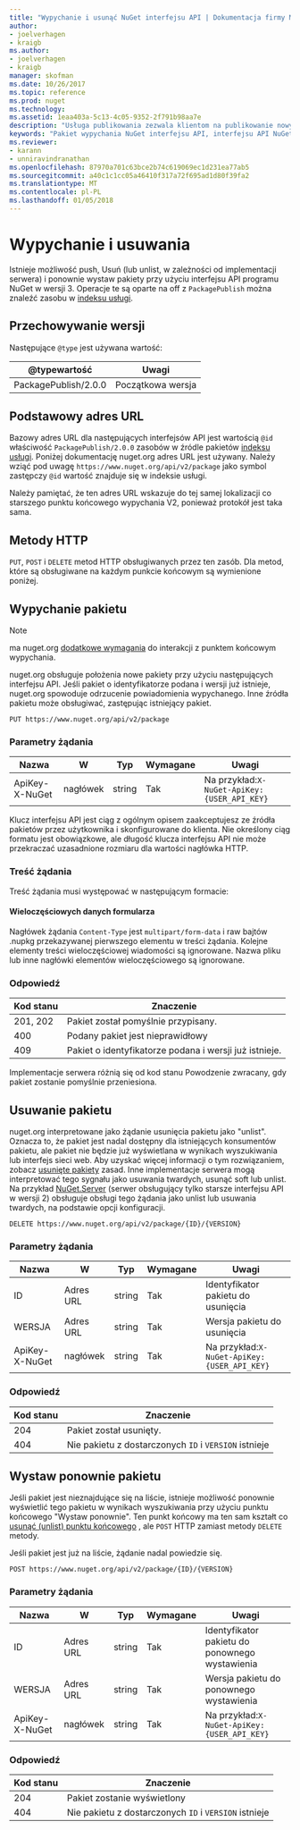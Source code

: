 ```yaml
---
title: "Wypychanie i usunąć NuGet interfejsu API | Dokumentacja firmy Microsoft"
author:
- joelverhagen
- kraigb
ms.author:
- joelverhagen
- kraigb
manager: skofman
ms.date: 10/26/2017
ms.topic: reference
ms.prod: nuget
ms.technology: 
ms.assetid: 1eaa403a-5c13-4c05-9352-2f791b98aa7e
description: "Usługa publikowania zezwala klientom na publikowanie nowych pakietów i unlist lub usunąć istniejące pakiety."
keywords: "Pakiet wypychania NuGet interfejsu API, interfejsu API NuGet usunąć pakiet, interfejsu API NuGet unlist pakietu NuGet API przekazywania pakietu, NuGet interfejsu API tworzenia pakietu"
ms.reviewer:
- karann
- unniravindranathan
ms.openlocfilehash: 87970a701c63bce2b74c619069ec1d231ea77ab5
ms.sourcegitcommit: a40c1c1cc05a46410f317a72f695ad1d80f39fa2
ms.translationtype: MT
ms.contentlocale: pl-PL
ms.lasthandoff: 01/05/2018
---
```

# <a name="push-and-delete"></a>Wypychanie i usuwania

Istnieje możliwość push, Usuń (lub unlist, w zależności od implementacji serwera) i ponownie wystaw pakiety przy użyciu interfejsu API programu NuGet w wersji 3. Operacje te są oparte na off z `PackagePublish` można znaleźć zasobu w [indeksu usługi](service-index.md).

## <a name="versioning"></a>Przechowywanie wersji

Następujące `@type` jest używana wartość:

@typewartość          | Uwagi
-------------------- | -----
PackagePublish/2.0.0 | Początkowa wersja

## <a name="base-url"></a>Podstawowy adres URL

Bazowy adres URL dla następujących interfejsów API jest wartością `@id` właściwość `PackagePublish/2.0.0` zasobów w źródle pakietów [indeksu usługi](service-index.md). Poniżej dokumentację nuget.org adres URL jest używany. Należy wziąć pod uwagę `https://www.nuget.org/api/v2/package` jako symbol zastępczy `@id` wartość znajduje się w indeksie usługi.

Należy pamiętać, że ten adres URL wskazuje do tej samej lokalizacji co starszego punktu końcowego wypychania V2, ponieważ protokół jest taka sama.

## <a name="http-methods"></a>Metody HTTP

`PUT`, `POST` i `DELETE` metod HTTP obsługiwanych przez ten zasób. Dla metod, które są obsługiwane na każdym punkcie końcowym są wymienione poniżej.

## <a name="push-a-package"></a>Wypychanie pakietu

> [!Note]
> ma nuget.org [dodatkowe wymagania](NuGet-Protocols.md) do interakcji z punktem końcowym wypychania.

nuget.org obsługuje położenia nowe pakiety przy użyciu następujących interfejsu API. Jeśli pakiet o identyfikatorze podana i wersji już istnieje, nuget.org spowoduje odrzucenie powiadomienia wypychanego. Inne źródła pakietu może obsługiwać, zastępując istniejący pakiet.

```
PUT https://www.nuget.org/api/v2/package
```

### <a name="request-parameters"></a>Parametry żądania

Nazwa           | W     | Typ   | Wymagane | Uwagi
-------------- | ------ | ------ | -------- | -----
ApiKey-X-NuGet | nagłówek | string | Tak      | Na przykład:`X-NuGet-ApiKey: {USER_API_KEY}`

Klucz interfejsu API jest ciąg z ogólnym opisem zaakceptujesz ze źródła pakietów przez użytkownika i skonfigurowane do klienta. Nie określony ciąg formatu jest obowiązkowe, ale długość klucza interfejsu API nie może przekraczać uzasadnione rozmiaru dla wartości nagłówka HTTP.

### <a name="request-body"></a>Treść żądania

Treść żądania musi występować w następującym formacie:

#### <a name="multipart-form-data"></a>Wieloczęściowych danych formularza

Nagłówek żądania `Content-Type` jest `multipart/form-data` i raw bajtów .nupkg przekazywanej pierwszego elementu w treści żądania. Kolejne elementy treści wieloczęściowej wiadomości są ignorowane. Nazwa pliku lub inne nagłówki elementów wieloczęściowego są ignorowane.

### <a name="response"></a>Odpowiedź

Kod stanu | Znaczenie
----------- | -------
201, 202    | Pakiet został pomyślnie przypisany.
400         | Podany pakiet jest nieprawidłowy
409         | Pakiet o identyfikatorze podana i wersji już istnieje.

Implementacje serwera różnią się od kod stanu Powodzenie zwracany, gdy pakiet zostanie pomyślnie przeniesiona.

## <a name="delete-a-package"></a>Usuwanie pakietu

nuget.org interpretowane jako żądanie usunięcia pakietu jako "unlist". Oznacza to, że pakiet jest nadal dostępny dla istniejących konsumentów pakietu, ale pakiet nie będzie już wyświetlana w wynikach wyszukiwania lub interfejs sieci web. Aby uzyskać więcej informacji o tym rozwiązaniem, zobacz [usunięte pakiety](../policies/deleting-packages.md) zasad. Inne implementacje serwera mogą interpretować tego sygnału jako usuwania twardych, usunąć soft lub unlist. Na przykład [NuGet.Server](https://www.nuget.org/packages/NuGet.Server) (serwer obsługujący tylko starsze interfejsu API w wersji 2) obsługuje obsługi tego żądania jako unlist lub usuwania twardych, na podstawie opcji konfiguracji.

```
DELETE https://www.nuget.org/api/v2/package/{ID}/{VERSION}
```

### <a name="request-parameters"></a>Parametry żądania

Nazwa           | W     | Typ   | Wymagane | Uwagi
-------------- | ------ | ------ | -------- | -----
ID             | Adres URL    | string | Tak      | Identyfikator pakietu do usunięcia
WERSJA        | Adres URL    | string | Tak      | Wersja pakietu do usunięcia
ApiKey-X-NuGet | nagłówek | string | Tak      | Na przykład:`X-NuGet-ApiKey: {USER_API_KEY}`

### <a name="response"></a>Odpowiedź

Kod stanu | Znaczenie
----------- | -------
204         | Pakiet został usunięty.
404         | Nie pakietu z dostarczonych `ID` i `VERSION` istnieje

## <a name="relist-a-package"></a>Wystaw ponownie pakietu

Jeśli pakiet jest nieznajdujące się na liście, istnieje możliwość ponownie wyświetlić tego pakietu w wynikach wyszukiwania przy użyciu punktu końcowego "Wystaw ponownie". Ten punkt końcowy ma ten sam kształt co [usunąć (unlist) punktu końcowego](#delete-a-package) , ale `POST` HTTP zamiast metody `DELETE` metody.

Jeśli pakiet jest już na liście, żądanie nadal powiedzie się.

```
POST https://www.nuget.org/api/v2/package/{ID}/{VERSION}
```

### <a name="request-parameters"></a>Parametry żądania

Nazwa           | W     | Typ   | Wymagane | Uwagi
-------------- | ------ | ------ | -------- | -----
ID             | Adres URL    | string | Tak      | Identyfikator pakietu do ponownego wystawienia
WERSJA        | Adres URL    | string | Tak      | Wersja pakietu do ponownego wystawienia
ApiKey-X-NuGet | nagłówek | string | Tak      | Na przykład:`X-NuGet-ApiKey: {USER_API_KEY}`

### <a name="response"></a>Odpowiedź

Kod stanu | Znaczenie
----------- | -------
204         | Pakiet zostanie wyświetlony
404         | Nie pakietu z dostarczonych `ID` i `VERSION` istnieje
